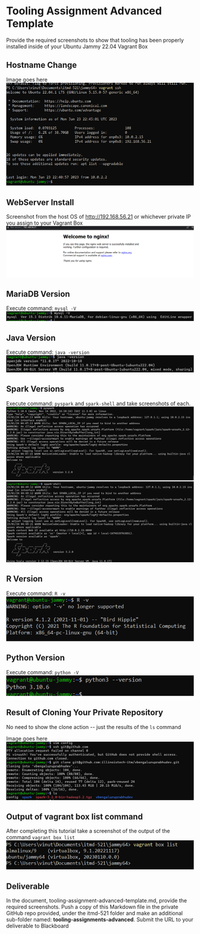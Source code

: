 # Tooling Assignment Advanced Template

Provide the required screenshots to show that tooling has been properly installed inside of your Ubuntu Jammy 22.04 Vagrant Box

## Hostname Change

Image goes here
![hostname](./images/hostname.png "hostname")

## WebServer Install

Screenshot from the host OS of http://192.168.56.21  or whichever private IP you assign to your Vagrant Box
![welcomenginx](./images/welcomenginx.png "welcomenginx")

## MariaDB Version

Execute command: `mysql -V`
![mariadb](./images/mariadb.png "mariadb")
## Java Version

Execute command: `java -version`
![javaversion](./images/javaversion.png "javaversion")
## Spark Versions

Execute command: `pyspark` and `spark-shell` and take screenshots of each.
![pyspark](./images/pyspark.png "pyspark")
![sparkshell](./images/sparkshell.png "sparkshell")
## R Version

Execute command: `R -v`
![rversion](./images/rversion.png "rversion")
## Python Version

Execute command: `python -V`
![python3](./images/python3.png "python3")
## Result of Cloning Your Private Repository

No need to show the clone action -- just the results of the `ls` command

Image goes here
![gitclonels](./images/gitclonels.png "gitclonels")
## Output of vagrant box list command

After completing this tutorial take a screenshot of the output of the command ```vagrant box list```
![vagrantboxlist](./images/vagrantboxlist.png "vagrantboxlist")
## Deliverable

In the document, tooling-assignment-advanced-template.md, provide the required screenshots. Push a copy of this Markdown file in the private GitHub repo provided, under the itmd-521 folder and make an additional sub-folder named: **tooling-assignments-advanced**.  Submit the URL to your deliverable to Blackboard
